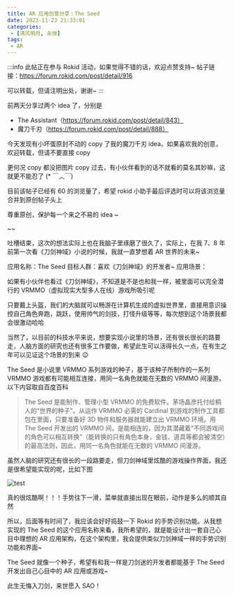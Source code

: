 ```yaml
---
title: AR 应用创意分享：The Seed
date: 2023-11-23 21:33:01
categories:
 - [清风明月, 永恒]
tags: 
 - AR
---
```


:::info
此帖正在参与 Rokid 活动，如果觉得不错的话，欢迎点赞支持~ 
帖子链接：https://forum.rokid.com/post/detail/916

可以转载，但请注明出处，谢谢~
:::

前两天分享过两个 idea 了，分别是

* The Assistant（https://forum.rokid.com/post/detail/843）
* 魔刀千刃（https://forum.rokid.com/post/detail/888）

今天发现有小坏蛋原封不动的 copy 了我的魔刀千刃 idea，如果喜欢我的创意，欢迎转载，但请不要直接 copy

更何况 copy 都没把图片 copy 过去，有小伙伴看到的话不就看的莫名其妙嘛，这就更不能忍了 (* ￣︿￣)

目前该帖子已经有 60 的浏览量了，希望 rokid 小助手最后评选时可以将该浏览量合并到原创帖子头上

尊重原创，保护每一个来之不易的 idea ~

~~

吐槽结束，这次的想法实际上也在我脑子里琢磨了很久了，实际上，在我 7、8 年前第一次看《刀剑神域》小说的时候，我就一直梦想着 AR 世界的未来~

应用名称：The Seed
目标人群：喜欢《刀剑神域》的开发者~
应用场景：

如果有小伙伴也看过《刀剑神域》，不知道是不是也和我一样，被里面可以完全潜行的 VRMMO（虚拟现实大型多人在线）游戏所吸引呢

只要戴上头盔，我们的大脑就可以畅游在计算机生成的虚拟世界里，直接用意识操控自己角色奔跑，跳跃，使用帅气的剑技，打怪升级等等，每次想到这个场景我都会很激动哈哈

当然了，以目前的科技水平来说，想要实现小说里的场景，还有很长很长的路要走，人脑方面的研究也还有很多工作要做，希望此生可以活得长久一点，在有生之年可以见证这个场景的到来 😉

The Seed 是小说里 VRMMO 系列游戏的种子，基于该种子所制作的一系列 VRMMO 游戏都有可能相互连接，用同一名角色就能在无数的 VRMMO 间漫游，以下内容取自百度百科

> The Seed 是能制作、管理小型 VRMMO 的免费软件。茅场晶彦托付给桐人的“世界的种子”。从运作 VRMMO 必需的 Cardinal 到游戏的制作工具都包在里面，只要准备好 3D 物件和服务器就能建立出 VRMMO 环境。用 The Seed 开发出的 VRMMO 间，是能相连的，因为其潜藏着“不同游戏间的角色可以相互转换”（能转换的只有角色本身，金钱、道具等都会被清空）的最高法则，因此，用同一名角色就能在无数的 VRMMO 间漫游。

虽然人脑的研究还有很长的一段路要走，但刀剑神域里炫酷的游戏操作界面，我还是很希望能实现的呢，比如下图

![test](assets/test-20231123204518-nywwbu1.gif)

真的很炫酷啊！！！手势往下一滑，菜单就直接出现在眼前，动作是多么的顺其自然

所以，后面等有时间了，我应该会好好捣鼓一下 Rokid 的手势识别功能。从我想实现的 The Seed 的这个应用名称来看，我所希望的，就是能设计出一套自己心目中理想的 AR 应用架构，在这个架构里，我会提供类似刀剑神域一样的手势识别功能和界面~

The Seed 就像一个种子，希望有和我一样是刀剑迷的开发者都能基于 The Seed 开发出自己心目中的 AR 应用或游戏~

此生无悔入刀剑，来世愿入 SAO！
